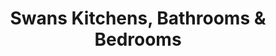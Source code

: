 ---
title: "Swans Kitchens, Bathrooms & Bedrooms"
url: /gravesend/swans-kitchens-bathrooms-and-bedrooms/
shop: kitchen
---